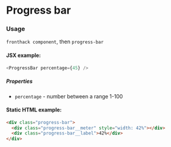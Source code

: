 # Progress bar

### Usage

`fronthack component`, then `progress-bar`

#### JSX example:

```js
<ProgressBar percentage={45} />
```

##### Properties

* `percentage` - number between a range 1-100


#### Static HTML example:

```html
<div class="progress-bar">
  <div class="progress-bar__meter" style="width: 42%"></div>
  <div class="progress-bar__label">42%</div>
</div>
```